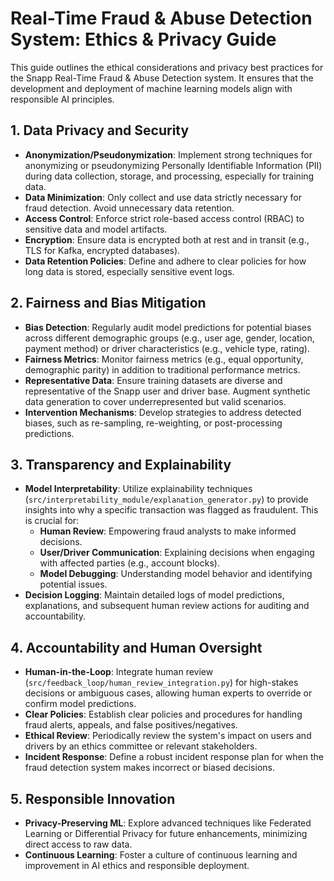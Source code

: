 # Real-Time Fraud & Abuse Detection System: Ethics & Privacy Guide

This guide outlines the ethical considerations and privacy best practices for the Snapp Real-Time Fraud & Abuse Detection system. It ensures that the development and deployment of machine learning models align with responsible AI principles.

## 1. Data Privacy and Security

*   **Anonymization/Pseudonymization**: Implement strong techniques for anonymizing or pseudonymizing Personally Identifiable Information (PII) during data collection, storage, and processing, especially for training data.
*   **Data Minimization**: Only collect and use data strictly necessary for fraud detection. Avoid unnecessary data retention.
*   **Access Control**: Enforce strict role-based access control (RBAC) to sensitive data and model artifacts.
*   **Encryption**: Ensure data is encrypted both at rest and in transit (e.g., TLS for Kafka, encrypted databases).
*   **Data Retention Policies**: Define and adhere to clear policies for how long data is stored, especially sensitive event logs.

## 2. Fairness and Bias Mitigation

*   **Bias Detection**: Regularly audit model predictions for potential biases across different demographic groups (e.g., user age, gender, location, payment method) or driver characteristics (e.g., vehicle type, rating).
*   **Fairness Metrics**: Monitor fairness metrics (e.g., equal opportunity, demographic parity) in addition to traditional performance metrics.
*   **Representative Data**: Ensure training datasets are diverse and representative of the Snapp user and driver base. Augment synthetic data generation to cover underrepresented but valid scenarios.
*   **Intervention Mechanisms**: Develop strategies to address detected biases, such as re-sampling, re-weighting, or post-processing predictions.

## 3. Transparency and Explainability

*   **Model Interpretability**: Utilize explainability techniques (`src/interpretability_module/explanation_generator.py`) to provide insights into why a specific transaction was flagged as fraudulent. This is crucial for:
    *   **Human Review**: Empowering fraud analysts to make informed decisions.
    *   **User/Driver Communication**: Explaining decisions when engaging with affected parties (e.g., account blocks).
    *   **Model Debugging**: Understanding model behavior and identifying potential issues.
*   **Decision Logging**: Maintain detailed logs of model predictions, explanations, and subsequent human review actions for auditing and accountability.

## 4. Accountability and Human Oversight

*   **Human-in-the-Loop**: Integrate human review (`src/feedback_loop/human_review_integration.py`) for high-stakes decisions or ambiguous cases, allowing human experts to override or confirm model predictions.
*   **Clear Policies**: Establish clear policies and procedures for handling fraud alerts, appeals, and false positives/negatives.
*   **Ethical Review**: Periodically review the system's impact on users and drivers by an ethics committee or relevant stakeholders.
*   **Incident Response**: Define a robust incident response plan for when the fraud detection system makes incorrect or biased decisions.

## 5. Responsible Innovation

*   **Privacy-Preserving ML**: Explore advanced techniques like Federated Learning or Differential Privacy for future enhancements, minimizing direct access to raw data.
*   **Continuous Learning**: Foster a culture of continuous learning and improvement in AI ethics and responsible deployment.